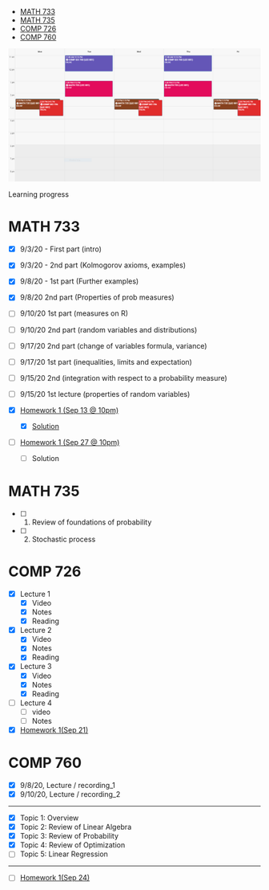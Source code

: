 
- [MATH 733](#math-733)
- [MATH 735](#math-735)
- [COMP 726](#comp-726)
- [COMP 760](#comp-760)


<center><img src="Schedule.PNG"/></center>

Learning progress

# MATH 733
- [x] 9/3/20 - First part (intro)
- [x] 9/3/20 - 2nd part (Kolmogorov axioms, examples)
- [x] 9/8/20 - 1st part (Further examples)
- [x] 9/8/20 2nd part (Properties of prob measures)
- [ ] 9/10/20 1st part (measures on R)
- [ ] 9/10/20 2nd part (random variables and distributions)
- [ ] 9/17/20 2nd part (change of variables formula, variance)	
- [ ] 9/17/20 1st part (inequalities, limits and expectation)
- [ ] 9/15/20 2nd (integration with respect to a probability measure)
- [ ] 9/15/20 1st lecture (properties of random variables)

- [x] [Homework 1 (Sep 13 @ 10pm)](/MATH733/Homework%201(Sep13)/hw_1.pdf)
  - [x] [Solution](/MATH733/Homework%201(Sep13)/solution_1.pdf)
- [ ] [Homework 1 (Sep 27 @ 10pm)](/MATH733/Homework%202(Sep27)/hw_2.pdf)
  - [ ] Solution

# MATH 735
- [ ] 1. Review of foundations of probability
- [ ] 2. Stochastic process

# COMP 726
- [x] Lecture 1
  - [x] Video
  - [x] Notes
  - [x] Reading
- [x] Lecture 2
  - [x] Video
  - [x] Notes
  - [x] Reading
- [x] Lecture 3
  - [x] Video
  - [x] Notes
  - [x] Reading
- [ ] Lecture 4
  - [ ] video
  - [ ] Notes

- [x] [Homework 1(Sep 21)](/COMP726/Homework%201(Sep%2021)/CS_726_HW_1_Fall_2020.pdf)

# COMP 760
- [x] 9/8/20, Lecture / recording_1
- [x] 9/10/20, Lecture / recording_2
- - - -
- [x] Topic 1: Overview
- [x] Topic 2: Review of Linear Algebra
- [x] Topic 3: Review of Probability
- [x] Topic 4: Review of Optimization
- [ ] Topic 5: Linear Regression
- - - -
- [ ] [Homework 1(Sep 24)](/COMP760/Homework%201(Sep%2024)/CS760_1Overview.pdf)